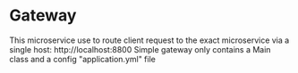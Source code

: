 # Gateway
This microservice use to route client request to the exact microservice via a single host: http://localhost:8800
Simple gateway only contains a Main class and a config "application.yml" file
